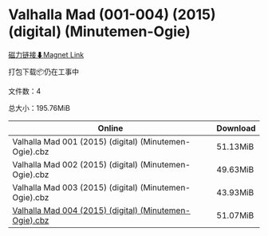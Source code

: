 # Valhalla Mad (001-004) (2015) (digital) (Minutemen-Ogie)

[磁力链接⬇Magnet Link](magnet:?xt=urn:btih:91097bccbd5110dd5ba6d8c012c0b89e3865c13f&dn=Valhalla%20Mad%20%28001-004%29%20%282015%29%20%28digital%29%20%28Minutemen-Ogie%29)

打包下载📦仍在工事中

文件数：4

总大小：195.76MiB

Online | Download
--- | ---
Valhalla Mad 001 (2015) (digital) (Minutemen-Ogie).cbz | 51.13MiB
Valhalla Mad 002 (2015) (digital) (Minutemen-Ogie).cbz | 49.63MiB
Valhalla Mad 003 (2015) (digital) (Minutemen-Ogie).cbz | 43.93MiB
[Valhalla Mad 004 (2015) (digital) (Minutemen-Ogie).cbz](https://github.com/alicewish/markdown/blob/master/comic/Valhalla-Mad-004-2015-digital-Minutemen-Ogie-cbz.md) | 51.07MiB